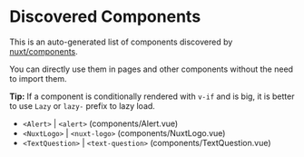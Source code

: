 # Discovered Components

This is an auto-generated list of components discovered by [nuxt/components](https://github.com/nuxt/components).

You can directly use them in pages and other components without the need to import them.

**Tip:** If a component is conditionally rendered with `v-if` and is big, it is better to use `Lazy` or `lazy-` prefix to lazy load.

- `<Alert>` | `<alert>` (components/Alert.vue)
- `<NuxtLogo>` | `<nuxt-logo>` (components/NuxtLogo.vue)
- `<TextQuestion>` | `<text-question>` (components/TextQuestion.vue)
